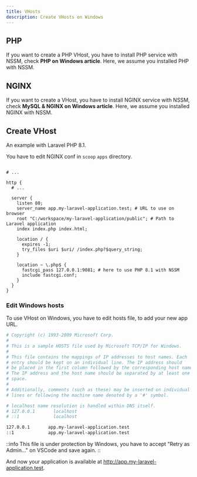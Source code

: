 ```yaml
---
title: VHosts
description: Create VHosts on Windows
---
```


## PHP

If you want to create a PHP VHost, you have to install PHP service with NSSM, check **PHP on Windows article**. Here, we assume you installed PHP with NSSM.

## NGINX

If you want to create a VHost, you have to install NGINX service with NSSM, check **MySQL & NGINX on Windows article**. Here, we assume you installed NGINX with NSSM.

## Create VHost

An example with Laravel PHP 8.1.

You have to edit NGINX conf in `scoop` `apps` directory.

```nginx [C:\Users\USERNAME\scoop\apps\nginx\current\conf\nginx.conf]

# ...

http {
  # ...

  server {
    listen 80;
    server_name app.my-laravel-application.test; # URL to use on browser
    root "C:/workspace/my-laravel-application/public"; # Path to Laravel application
    index index.php index.html;

    location / {
      expires -1;
      try_files $uri $uri/ /index.php?$query_string;
    }

    location ~ \.php$ {
      fastcgi_pass 127.0.0.1:9081; # here to use PHP 8.1 with NSSM
      include fastcgi.conf;
    }
  }
}
```

### Edit Windows hosts

To use VHost on Windows, you have to edit hosts file, to add your new app URL.

```bash [C:\Windows\System32\drivers\etc\hosts]
# Copyright (c) 1993-2009 Microsoft Corp.
#
# This is a sample HOSTS file used by Microsoft TCP/IP for Windows.
#
# This file contains the mappings of IP addresses to host names. Each
# entry should be kept on an individual line. The IP address should
# be placed in the first column followed by the corresponding host name.
# The IP address and the host name should be separated by at least one
# space.
#
# Additionally, comments (such as these) may be inserted on individual
# lines or following the machine name denoted by a '#' symbol.

# localhost name resolution is handled within DNS itself.
# 127.0.0.1       localhost
# ::1             localhost

127.0.0.1       app.my-laravel-application.test
::1             app.my-laravel-application.test
```

::info
This file is under protection by Windows, you have to accept "Retry as Admin..." on VSCode and save again.
::

And now your application is available at <http://app.my-laravel-application.test>.
